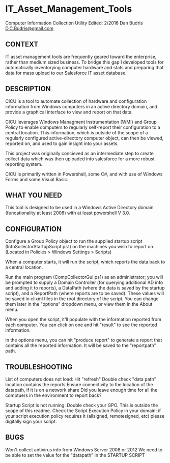 # IT_Asset_Management_Tools

Computer Information Collection Utility
Edited: 2/2016
Dan Budris D.C.Budris@gmail.com

CONTEXT
-------
IT asset management tools are frequently geared toward the enterprise, rather than medium sized business.  To bridge this gap I developed tools for automatically inventorying computer hardware and stats and preparing that data for mass upload to our Salesforce IT asset database.  

DESCRIPTION
-----------

CICU is a tool to automate collection of hardware and configuration information from Windows computers in an active directory domain, and provide a graphical interface to view and report on that data.

CICU leverages Windows Managment Instrumentation (WMI) and Group Policy to enable computers to regularly self-report their configuration to a central location.  This information, which is outside of the scope of a regularly configured active-directory computer object, can then be viewed, reported on, and used to gain insight into your assets.  

This project was originally concieved as an intermediate step to create collect data which was then uploaded into salesforce for a more robust reporting system.  

CICU is primarily written in Powershell, some C#, and with use of Windows Forms and some Visual Basic.

WHAT YOU NEED
-------------
This tool is designed to be used in a Windows Active Directory domain (funcationality at least 2008) with at least powershell V 3.0.  


CONFIGURATION
-------------
Configure a Group Policy object to run the supplied startup script (InfoSollectorStartupScript.ps1) on the machines you wish to report on. (Located in Policies > Windows Settings > Scripts)

When a computer starts, it will run the script, which reports the data back to a central location.  

Run the main program (CompCollectorGui.ps1) as an administrator; you will be prompted to supply a Domain Controller (for querying additional AD info and adding it to reports), a DataPath (where the data is saved by the startup script), and a ReportPath (where reports are to be saved).  These values will be saved in clixml files in the root directory of the script.  You can change them later in the "options" dropdown menu, or view them in the About menu.

When you open the script, it'll populate with the information reported from each computer.  You can click on one and hit "result" to see the reported information.  

In the options menu, you can hit "produce report" to generate a report that contains all the reported information.  It will be saved to the "reportpath" path.  

TROUBLESHOOTING
---------------

List of computers does not load:
Hit "refresh"
Double check "data path" location contains the reports
Ensure connectivity to the location of the datapath, if it is on a network share
Did you leave enough time for all the comptuers in the environment to report back?

Startup Script is not running:
Double check your GPO.  This is outside the scope of this readme.
Check the Script Execution Policy in your domain; if your script execution policy requires it (allsigned, remotesigned, etc) please digitally sign your script.



BUGS
----
Won't collect antivirus info from Windows Server 2008 or 2012
We need to be able to set the value for the "datapath" in the STARTUP SCRIPT
